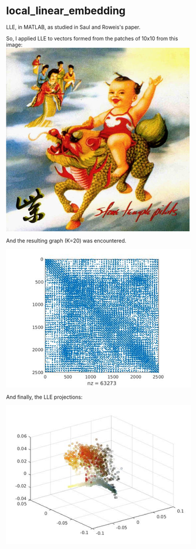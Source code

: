 # local_linear_embedding
LLE, in MATLAB, as studied in Saul and Roweis's paper.


So, I applied LLE to vectors formed from the patches of 10x10 from this image:
![image](purple_stp.jpg)

And the resulting graph (K=20) was encountered.

![image](res_G_purple_stp.jpg)

And finally, the LLE projections:

![image](res_purple_stp.jpg)
